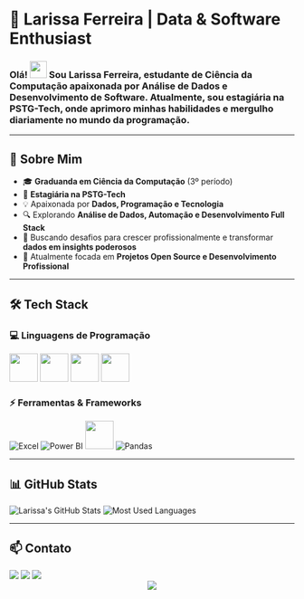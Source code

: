        
# 🚀 **Larissa Ferreira | Data & Software Enthusiast**  

### Olá! <img src="https://raw.githubusercontent.com/MartinHeinz/MartinHeinz/master/wave.gif" width="30px"> Sou **Larissa Ferreira**, estudante de **Ciência da Computação** apaixonada por **Análise de Dados e Desenvolvimento de Software**. Atualmente, sou **estagiária na PSTG-Tech**, onde aprimoro minhas habilidades e mergulho diariamente no mundo da programação.  

---

## 📌 **Sobre Mim**  
- 🎓 **Graduanda em Ciência da Computação** (3º período)  
- 💼 **Estagiária na PSTG-Tech**  
- 💡 Apaixonada por **Dados, Programação e Tecnologia**  
- 🔍 Explorando **Análise de Dados, Automação e Desenvolvimento Full Stack**  
- 🎯 Buscando desafios para crescer profissionalmente e transformar **dados em insights poderosos**  
- 🚀 Atualmente focada em **Projetos Open Source e Desenvolvimento Profissional**  

---

## 🛠️ **Tech Stack**  
### 💻 **Linguagens de Programação**  
<img src="https://cdn.jsdelivr.net/gh/devicons/devicon@latest/icons/c/c-original.svg" width="50" height="50" /> <img src="https://cdn.jsdelivr.net/gh/devicons/devicon@latest/icons/cplusplus/cplusplus-original.svg" width="50" height="50"/> <img src="https://cdn.jsdelivr.net/gh/devicons/devicon@latest/icons/csharp/csharp-original.svg" width="50" height="50"/> <img src="https://cdn.jsdelivr.net/gh/devicons/devicon@latest/icons/python/python-original-wordmark.svg" width="50" height="50" />  

### ⚡ **Ferramentas & Frameworks**  
![Excel](https://img.shields.io/badge/-Excel-217346?style=for-the-badge&logo=microsoft-excel&logoColor=white)  ![Power BI](https://img.shields.io/badge/-Power%20BI-F2C811?style=for-the-badge&logo=power-bi&logoColor=black)  <img src="https://cdn.jsdelivr.net/gh/devicons/devicon@latest/icons/mysql/mysql-plain-wordmark.svg" width="50" height="50"/>    ![Pandas](https://img.shields.io/badge/-Pandas-150458?style=for-the-badge&logo=pandas&logoColor=white)  

---

## 📊 **GitHub Stats**  
![Larissa's GitHub Stats](https://github-readme-stats.vercel.app/api?username=Larissarff&show_icons=true&theme=dark)  ![Most Used Languages](https://github-readme-stats.vercel.app/api/top-langs/?username=Larissarff&layout=compact&theme=dark)  

---

## 📫 **Contato**  

<div>
<a href="https://instagram.com/larissa.rff" target="_blank"><img loading="lazy" src="https://img.shields.io/badge/-Instagram-%23E4405F?style=for-the-badge&logo=instagram&logoColor=white" target="_blank"></a>
<a href = "mailto:larissa.rfferreira4800@gmail.com"><img loading="lazy" src="https://img.shields.io/badge/Gmail-D14836?style=for-the-badge&logo=gmail&logoColor=white" target="_blank"></a>
<a href="https://www.linkedin.com/in/larissa-ferreira-computer-science" target="_blank"><img loading="lazy" src="https://img.shields.io/badge/-LinkedIn-%230077B5?style=for-the-badge&logo=linkedin&logoColor=white" target="_blank"></a>    
          
</div>

<div align="center">
  <img src="https://github.com/Larissarff/Larissarff/blob/output/github-contribution-grid-snake-dark.svg" />
</div>
